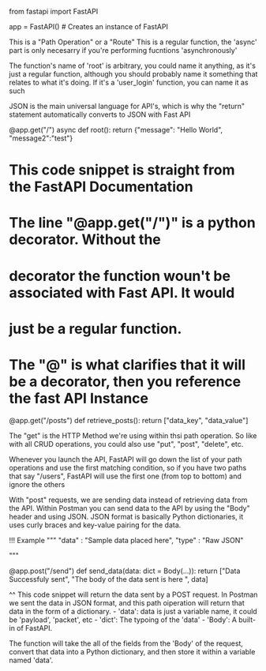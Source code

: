 from fastapi import FastAPI

app = FastAPI() # Creates an instance of FastAPI

 This is a "Path Operation" or a "Route"
 This is a regular function, the 'async' part is only necesarry 
 if you're performing fucntions 'asynchronously'

 The function's name of 'root' is arbitrary, you could name it 
 anything, as it's just a regular function, although you should probably name it something 
 that relates to what it's doing. If it's a 'user_login' function, you can
 name it as such

 JSON is the main universal language for API's, which is why the "return" 
 statement automatically converts to JSON with Fast API


@app.get("/")
async def root():
    return {"message": "Hello World", 
            "message2":"test"}
# This code snippet is straight from the FastAPI Documentation

# The line "@app.get("/")" is a python decorator. Without the 
# decorator the function woun't be associated with Fast API. It would 
# just be a regular function. 
# The "@" is what clarifies that it will be a decorator, then you reference the fast API Instance

@app.get("/posts")
def retrieve_posts():
        return ["data_key", "data_value"]


The "get" is the HTTP Method we're using within thsi path operation. So like with all CRUD operations, you could also use "put", "post", "delete", etc.


Whenever you launch the API, FastAPI will go down the list of your path operations and use the first matching condition, so if you have two paths that say "/users", FastAPI will use the first one (from top to bottom) and ignore the others

With "post" requests, we are sending data instead of retrieving data from the API. Within Postman you can send data to the API by using the "Body" header and using JSON. JSON format is basically Python dictionaries, it uses curly braces and key-value pairing for the data. 

!!! Example 
""" "data" : "Sample data placed here", 
    "type" : "Raw JSON"

"""



@app.post("/send")
def send_data(data: dict = Body(...)):
      return ["Data Successfuly sent", "The body of the data sent is here ", data] 

^^ This code snippet will return the data sent by a POST request. In Postman we sent the data in JSON format, and this path oiperation will return that data in the form of a dictionary. 
    - 'data': data is just a variable name, it could be 'payload', 'packet', etc
    - 'dict': The typoing of the 'data'
    - 'Body': A built-in of FastAPI. 

The function will take the all of the fields from the 'Body' of the request, convert that data into a Python dictionary, and then store it within a variable named 'data'.
